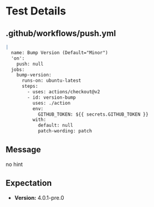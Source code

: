 # Test Details
## .github/workflows/push.yml
```YAML
|
  name: Bump Version (Default="Minor")
  'on':
    push: null
  jobs:
    bump-version:
      runs-on: ubuntu-latest
      steps:
        - uses: actions/checkout@v2
        - id: version-bump
          uses: ./action
          env:
            GITHUB_TOKEN: ${{ secrets.GITHUB_TOKEN }}
          with:
            default: null
            patch-wording: patch

```
## Message
no hint
## Expectation
- **Version:** 4.0.1-pre.0